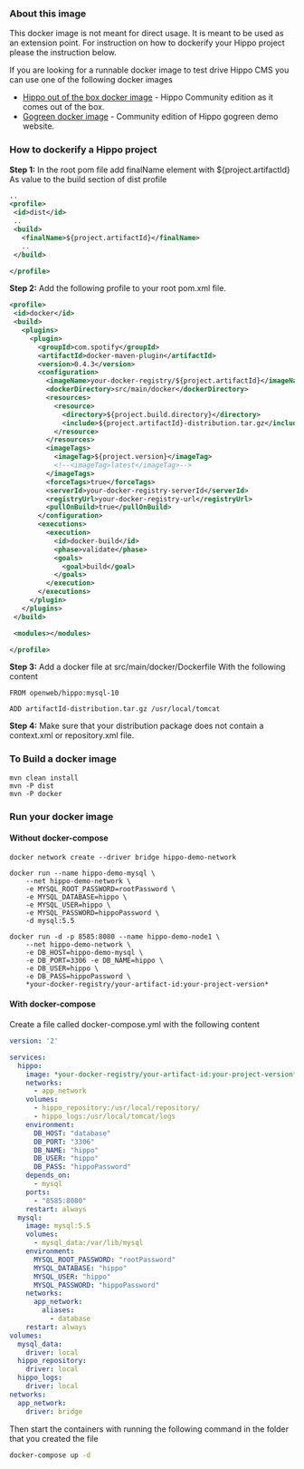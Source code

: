 ### About this image

This docker image is not meant for direct usage. It is meant to be used as an extension point. For instruction on how to dockerify your Hippo project please the instruction below.

If you are looking for a runnable docker image to test drive Hippo CMS you can use one of the following docker images

* [Hippo out of the box docker image] - Hippo Community edition as it comes out of the box.
* [Gogreen docker image] - Community edition of Hippo gogreen demo website.


### How to dockerify a Hippo project

**Step 1:** In the root pom file add finalName element with ${project.artifactId} As value to the build section of dist profile
```XML
..
<profile>
 <id>dist</id>
 ..
 <build>
   <finalName>${project.artifactId}</finalName>
   ..
 </build>

</profile>
```

**Step 2:** Add the following profile to your root pom.xml file.
```XML
<profile>
 <id>docker</id>
 <build>
   <plugins>
	 <plugin>
	   <groupId>com.spotify</groupId>
	   <artifactId>docker-maven-plugin</artifactId>
	   <version>0.4.3</version>
	   <configuration>
		 <imageName>your-docker-registry/${project.artifactId}</imageName>
		 <dockerDirectory>src/main/docker</dockerDirectory>
		 <resources>
		   <resource>
			 <directory>${project.build.directory}</directory>
			 <include>${project.artifactId}-distribution.tar.gz</include>
		   </resource>
		 </resources>
		 <imageTags>
		   <imageTag>${project.version}</imageTag>
		   <!--<imageTag>latest</imageTag>-->
		 </imageTags>
		 <forceTags>true</forceTags>
		 <serverId>your-docker-registry-serverId</serverId>
		 <registryUrl>your-docker-registry-url</registryUrl>
		 <pullOnBuild>true</pullOnBuild>
	   </configuration>
	   <executions>
		 <execution>
		   <id>docker-build</id>
		   <phase>validate</phase>
		   <goals>
			 <goal>build</goal>
		   </goals>
		 </execution>
	   </executions>
	 </plugin>
   </plugins>
 </build>

 <modules></modules>

</profile>
```

**Step 3:** Add a docker file at src/main/docker/Dockerfile With the following content

	FROM openweb/hippo:mysql-10

	ADD artifactId-distribution.tar.gz /usr/local/tomcat


**Step 4:** Make sure that your distribution package does not contain a context.xml or repository.xml file.

### To Build a docker image

	mvn clean install
	mvn -P dist
	mvn -P docker


### Run your docker image

#### Without docker-compose

	docker network create --driver bridge hippo-demo-network

	docker run --name hippo-demo-mysql \
		--net hippo-demo-network \
		-e MYSQL_ROOT_PASSWORD=rootPassword \
		-e MYSQL_DATABASE=hippo \
		-e MYSQL_USER=hippo \
		-e MYSQL_PASSWORD=hippoPassword \
		-d mysql:5.5

	docker run -d -p 8585:8080 --name hippo-demo-node1 \
		--net hippo-demo-network \
		-e DB_HOST=hippo-demo-mysql \
		-e DB_PORT=3306 -e DB_NAME=hippo \
		-e DB_USER=hippo \
		-e DB_PASS=hippoPassword \
		*your-docker-registry/your-artifact-id:your-project-version*


#### With docker-compose

Create a file called docker-compose.yml with the following content

```yml
version: '2'

services:
  hippo:
    image: *your-docker-registry/your-artifact-id:your-project-version*
    networks:
      - app_network
    volumes:
      - hippo_repository:/usr/local/repository/
      - hippo_logs:/usr/local/tomcat/logs
    environment:
      DB_HOST: "database"
      DB_PORT: "3306"
      DB_NAME: "hippo"
      DB_USER: "hippo"
      DB_PASS: "hippoPassword"
    depends_on:
      - mysql
    ports:
      - "8585:8080"
    restart: always
  mysql:
    image: mysql:5.5
    volumes:
      - mysql_data:/var/lib/mysql
    environment:
      MYSQL_ROOT_PASSWORD: "rootPassword"
      MYSQL_DATABASE: "hippo"
      MYSQL_USER: "hippo"
      MYSQL_PASSWORD: "hippoPassword"
    networks:
      app_network:
        aliases:
          - database
    restart: always
volumes:
  mysql_data:
    driver: local
  hippo_repository:
    driver: local
  hippo_logs:
    driver: local
networks:
  app_network:
    driver: bridge
```

Then start the containers with running the following command in the folder that you created the file

```bash
docker-compose up -d
```

[Hippo out of the box docker image]: <https://hub.docker.com/r/openweb/hippo-cms-ootb/>
[Gogreen docker image]: <https://hub.docker.com/r/openweb/gogreen/>